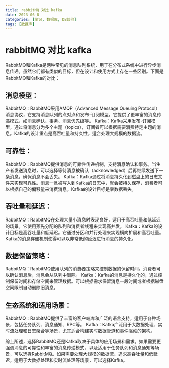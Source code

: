 ```yaml
---
title: rabbitMQ 对比 kafka
date: 2023-06-8
categories: [笔记, 数据库, DB其他]
tags: [数据库]
---
```


# rabbitMQ 对比 kafka

RabbitMQ和Kafka是两种常见的消息队列系统，用于在分布式系统中进行异步消息传递。虽然它们都有类似的目标，但在设计和使用方式上存在一些区别。下面是RabbitMQ和Kafka的对比：

## 消息模型：

RabbitMQ：RabbitMQ采用AMQP（Advanced Message Queuing Protocol）消息协议，它支持消息队列的点对点和发布-订阅模型。它提供了更丰富的消息传递模式，如消息确认、事务、消息优先级等。
Kafka：Kafka采用发布-订阅模型，通过将消息分为多个主题（topics），订阅者可以根据需要消费特定主题的消息。Kafka的设计重点是高吞吐量和持久性，适合处理大规模的数据流。

## 可靠性：

RabbitMQ：RabbitMQ提供消息的可靠性传递机制，支持消息确认和事务。当生产者发送消息时，可以选择等待消息被确认（acknowledged）后再继续发送下一条消息，确保消息不会丢失。
Kafka：Kafka通过将消息持久化到磁盘上的日志文件来实现可靠性。消息一旦被写入到Kafka的日志中，就会被持久保存，消费者可以根据自己的偏移量来消费消息。Kafka的设计目标是零数据丢失。

## 吞吐量和延迟：

RabbitMQ：RabbitMQ在处理大量小消息时表现良好，适用于高吞吐量和低延迟的场景。它使用预先分配的队列和消费者线程来实现高并发。
Kafka：Kafka的设计目标是高吞吐量和低延迟。它通过分区和并行处理来实现横向扩展和高吞吐量。Kafka的消息存储机制使得可以以非常低的延迟进行消息的持久化。

## 数据保留策略：

RabbitMQ：RabbitMQ使用队列的消费者策略来控制数据的保留时间。消费者可以确认消息后，消息会从队列中删除。
Kafka：Kafka的消息是持久化的，通过控制保留时间和存储空间来管理数据。可以根据需求保留消息一段时间或者根据磁盘空间限制自动删除旧消息。

## 生态系统和适用场景：

RabbitMQ：RabbitMQ提供了丰富的客户端库和广泛的语言支持，适用于各种场景，包括任务队列、消息通知、RPC等。
Kafka：Kafka广泛用于大数据处理、实时流处理和日志聚合等场景，尤其适合构建实时数据管道和事件驱动的架构。

综上所述，选择RabbitMQ还是Kafka取决于具体的应用场景和需求。如果需要更强调消息的可靠性和丰富的消息传递模式，以及适用于任务队列和消息通知等场景，可以选择RabbitMQ。如果需要处理大规模的数据流、追求高吞吐量和低延迟，适用于大数据处理和实时流处理等场景，可以选择Kafka。
